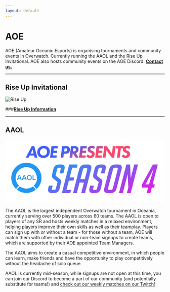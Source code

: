 ```yaml
---
layout: default
---
```



# **AOE**

AOE (Amateur Oceanic Esports) is organising tournaments and community events in Overwatch. Currently running the AAOL and the Rise Up Invitational. AOE also hosts community events on the AOE Discord. [**Contact us.**](./contact)

* * *

## Rise Up Invitational

![Rise Up](https://i.imgur.com/CEQkGoI.png)

###[**Rise Up Information**](./riseup)

* * *

## AAOL

![AAOL](img/season4.png)

The AAOL is the largest independent Overwatch tournament in Oceania, currently serving over 500 players across 60 teams. The AAOL is open to players of any SR and hosts weekly matches in a relaxed environment, helping players improve their own skills as well as their teamplay. Players can sign up with or without a team - for those without a team, AOE will match them with other individual or non-team signups to create teams, which are supported by their AOE appointed Team Managers. 

The AAOL aims to create a casual competitive environment, in which people can learn, make friends and have the opportunity to play competitively without the headache of solo queue.

AAOL is currently mid-season, while signups are not open at this time, you can join our Discord to become a part of our community (and potentially substitute for teams!) and [check out our weekly matches on our Twitch!](https://twitch.tv/aoesports)

